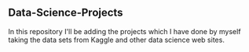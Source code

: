 ## Data-Science-Projects ##        
In this repository I'll be adding the projects which I have done by myself taking the data sets from Kaggle and other data science web sites.                           
  

